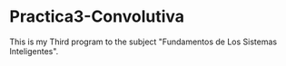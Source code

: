 # Practica3-Convolutiva
This is my Third program to the subject "Fundamentos de Los Sistemas Inteligentes".
